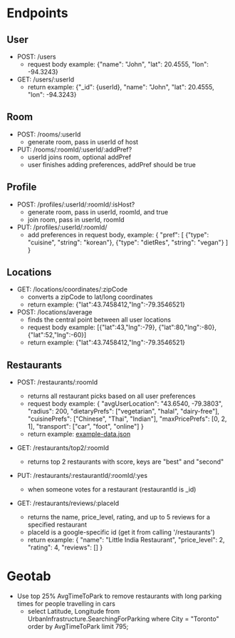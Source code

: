 # Endpoints
## User
* POST: /users
    * request body example: {"name": "John", "lat": 20.4555, "lon": -94.3243}
* GET: /users/:userId
    * return example: {"_id": {userId}, "name": "John", "lat": 20.4555, "lon": -94.3243}
## Room
* POST: /rooms/:userId
    * generate room, pass in userId of host
* PUT: /rooms/:roomId/:userId/:addPref?
    * userId joins room, optional addPref
    * user finishes adding preferences, addPref should be true
## Profile
* POST: /profiles/:userId/:roomId/:isHost?
    * generate room, pass in userId, roomId, and true
    * join room, pass in userId, roomId
* PUT: /profiles/:userId/:roomId/
    * add preferences in request body, example: 
    {
        "pref": [
            {"type": "cuisine", "string": "korean"},
            {"type": "dietRes", "string": "vegan"}
        ]
    }
## Locations
* GET: /locations/coordinates/:zipCode
    * converts a zipCode to lat/long coordinates
    * return example: {"lat":43.7458412,"lng":-79.3546521}
* POST: /locations/average
    * finds the central point between all user locations
    * request body example: [{"lat":43,"lng":-79}, {"lat":80,"lng":-80}, {"lat":52,"lng":-60}]
    * return example: {"lat":43.7458412,"lng":-79.3546521}
## Restaurants
* POST: /restaurants/:roomId
    * returns all restaurant picks based on all user preferences
    * request body example: 
        {
            "avgUserLocation": "43.6540, -79.3803",
            "radius": 200,
            "dietaryPrefs": ["vegetarian", "halal", "dairy-free"],
            "cuisinePrefs": ["Chinese", "Thai", "Indian"],
            "maxPricePrefs": [0, 2, 1],
            "transport": ["car", "foot", "online"]
        }
    * return example: [example-data.json](./example-data.json)

* GET: /restaurants/top2/:roomId
    * returns top 2 restaurants with score, keys are "best" and "second"
* PUT: /restaurants/:restaurantId/:roomId/:yes
    * when someone votes for a restaurant (restaurantId is _id) 
* GET: /restaurants/reviews/:placeId
    * returns the name, price_level, rating, and up to 5 reviews for a specified restaurant
    * placeId is a google-specific id (get it from calling '/restaurants')
    * return example: 
        {
            "name": "Little India Restaurant",
            "price_level": 2,
            "rating": 4,
            "reviews": []
        }

# Geotab
* Use top 25% AvgTimeToPark to remove restaurants with long parking times for people travelling in cars
    * select Latitude, Longitude from UrbanInfrastructure.SearchingForParking where City = "Toronto" order by AvgTimeToPark limit 795;


